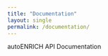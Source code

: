 ```yaml
---
title: "Documentation"
layout: single
permalink: /documentation/
---
```


autoENRICH API Documentation
